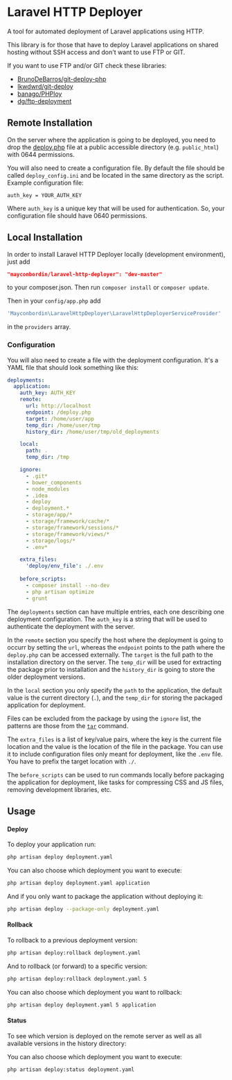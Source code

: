 Laravel HTTP Deployer
====================================

A tool for automated deployment of Laravel applications using HTTP.

This library is for those that have to deploy Laravel applications on shared hosting without SSH access and don't want to use FTP or GIT.

If you want to use FTP and/or GIT check these libraries:
  - [BrunoDeBarros/git-deploy-php](https://github.com/BrunoDeBarros/git-deploy-php)
  - [lkwdwrd/git-deploy](https://github.com/lkwdwrd/git-deploy)
  - [banago/PHPloy](https://github.com/banago/PHPloy)
  - [dg/ftp-deployment](https://github.com/dg/ftp-deployment)
  
## Remote Installation

On the server where the application is going to be deployed, you need to drop the [deploy.php](https://github.com/mayconbordin/laravel-http-deployer/blob/master/src/server/deploy.php) file at a public accessible directory (e.g. `public_html`) with 0644 permissions.

You will also need to create a configuration file. By default the file should be called `deploy_config.ini` and be located in the same directory as the script. Example configuration file:

```
auth_key = YOUR_AUTH_KEY
```

Where `auth_key` is a unique key that will be used for authentication. So, your configuration file should have 0640 permissions.

## Local Installation

In order to install Laravel HTTP Deployer locally (development environment), just add 

```json
"mayconbordin/laravel-http-deployer": "dev-master"
```

to your composer.json. Then run `composer install` or `composer update`.

Then in your `config/app.php` add 

```php
'Mayconbordin\LaravelHttpDeployer\LaravelHttpDeployerServiceProvider'
```

in the `providers` array.

### Configuration

You will also need to create a file with the deployment configuration. It's a YAML file that should look something like this:

```yaml
deployments:
  application:
    auth_key: AUTH_KEY
    remote:
      url: http://localhost
      endpoint: /deploy.php
      target: /home/user/app
      temp_dir: /home/user/tmp
      history_dir: /home/user/tmp/old_deployments

    local:
      path: .
      temp_dir: /tmp

    ignore:
      - .git*
      - bower_components
      - node_modules
      - .idea
      - deploy
      - deployment.*
      - storage/app/*
      - storage/framework/cache/*
      - storage/framework/sessions/*
      - storage/framework/views/*
      - storage/logs/*
      - .env*

    extra_files:
      'deploy/env_file': ./.env
      
    before_scripts:
      - composer install --no-dev
      - php artisan optimize
      - grunt
```

The `deployments` section can have multiple entries, each one describing one deployment configuration. The `auth_key` is a string that will be used to authenticate the deployment with the server.

In the `remote` section you specify the host where the deployment is going to occurr by setting the `url`, whereas the `endpoint` points to the path where the `deploy.php` can be accessed externally. The `target` is the full path to the installation directory on the server. The `temp_dir` will be used for extracting the package prior to installation and the `history_dir` is going to store the older deployment versions.

In the `local` section you only specify the `path` to the application, the default value is the current directory (`.`), and the `temp_dir` for storing the packaged application for deployment.

Files can be excluded from the package by using the `ignore` list, the patterns are those from the [`tar`](https://www.gnu.org/software/tar/manual/html_section/tar_50.html) command.

The `extra_files` is a list of key/value pairs, where the key is the current file location and the value is the location of the file in the package. You can use it to include configuration files only meant for deployment, like the `.env` file. You have to prefix the target location with `./`.

The `before_scripts` can be used to run commands locally before packaging the application for deployment, like tasks for compressing CSS and JS files, removing development libraries, etc.

## Usage

#### Deploy

To deploy your application run:

```bash
php artisan deploy deployment.yaml
```

You can also choose which deployment you want to execute:

```bash
php artisan deploy deployment.yaml application
```

And if you only want to package the application without deploying it:

```bash
php artisan deploy --package-only deployment.yaml
```

#### Rollback

To rollback to a previous deployment version:

```bash
php artisan deploy:rollback deployment.yaml
```

And to rollback (or forward) to a specific version:

```bash
php artisan deploy:rollback deployment.yaml 5
```

You can also choose which deployment you want to rollback:

```bash
php artisan deploy deployment.yaml 5 application
```

#### Status

To see which version is deployed on the remote server as well as all available versions in the history directory:

You can also choose which deployment you want to execute:

```bash
php artisan deploy:status deployment.yaml
```
